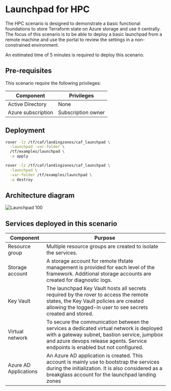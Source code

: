 # Launchpad for HPC

The HPC scenario is designed to demonstrate a basic functional foundations to store Terraform state on Azure storage and use it centrally.
The focus of this scenario is to be able to deploy a basic launchpad from a remote machine and use the portal to review the settings in a non-constrained environment.

An estimated time of 5 minutes is required to deploy this scenario.

## Pre-requisites

This scenario require the following privileges:

| Component          | Privileges         |
|--------------------|--------------------|
| Active Directory   | None               |
| Azure subscription | Subscription owner |

## Deployment

```bash
rover -lz /tf/caf/landingzones/caf_launchpad \
  -launchpad -var-folder \
  /tf/examples/launchpad \
  -a apply

rover -lz /tf/caf/landingzones/caf_launchpad \
  -launchpad \
  -var-folder /tf/examples/launchpad \
  -a destroy
```

## Architecture diagram
![Launchpad 100](../../../documentation/img/launchpad-100.PNG)

## Services deployed in this scenario

| Component             | Purpose                                                                                                                                                                                                                    |
|-----------------------|----------------------------------------------------------------------------------------------------------------------------------------------------------------------------------------------------------------------------|
| Resource group        | Multiple resource groups are created to isolate the services.                                                                                                                                                              |
| Storage account       | A storage account for remote tfstate management is provided for each level of the framework. Additional storage accounts are created for diagnostic logs.                                                                  |
| Key Vault             | The launchpad Key Vault hosts all secrets required by the rover to access the remote states, the Key Vault policies are created allowing the logged-in user to see secrets created and stored.                             |
| Virtual network       | To secure the communication between the services a dedicated virtual network is deployed with a gateway subnet, bastion service, jumpbox and azure devops release agents. Service endpoints is enabled but not configured. |
| Azure AD Applications | An Azure AD application is created. This account is mainly use to bootstrap the services during the initialization. It is also considered as a breakglass account for the launchpad landing zones                          |
